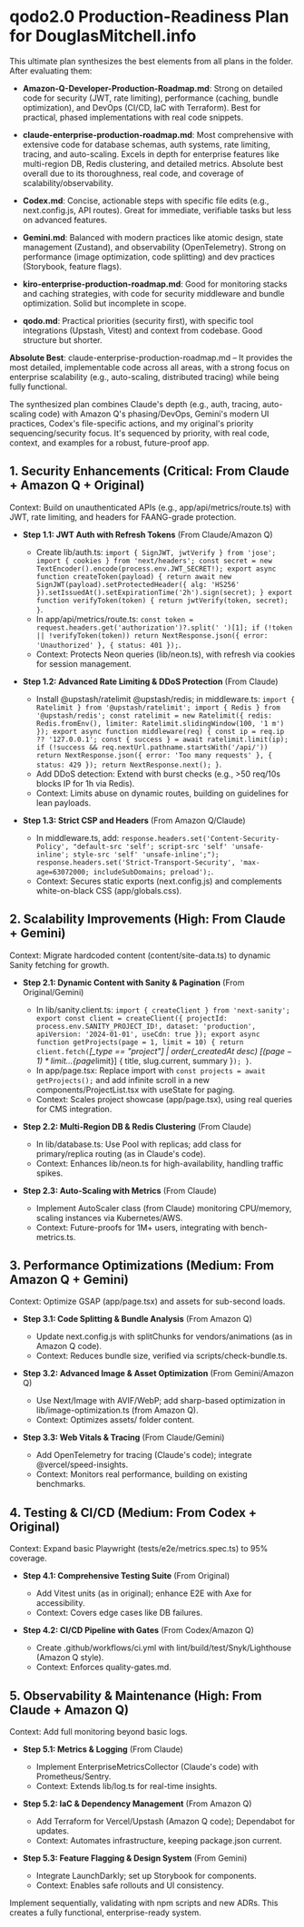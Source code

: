 # qodo2.0 Production-Readiness Plan for DouglasMitchell.info

This ultimate plan synthesizes the best elements from all plans in the folder. After evaluating them:

- **Amazon-Q-Developer-Production-Roadmap.md**: Strong on detailed code for security (JWT, rate limiting), performance (caching, bundle optimization), and DevOps (CI/CD, IaC with Terraform). Best for practical, phased implementations with real code snippets.

- **claude-enterprise-production-roadmap.md**: Most comprehensive with extensive code for database schemas, auth systems, rate limiting, tracing, and auto-scaling. Excels in depth for enterprise features like multi-region DB, Redis clustering, and detailed metrics. Absolute best overall due to its thoroughness, real code, and coverage of scalability/observability.

- **Codex.md**: Concise, actionable steps with specific file edits (e.g., next.config.js, API routes). Great for immediate, verifiable tasks but less on advanced features.

- **Gemini.md**: Balanced with modern practices like atomic design, state management (Zustand), and observability (OpenTelemetry). Strong on performance (image optimization, code splitting) and dev practices (Storybook, feature flags).

- **kiro-enterprise-production-roadmap.md**: Good for monitoring stacks and caching strategies, with code for security middleware and bundle optimization. Solid but incomplete in scope.

- **qodo.md**: Practical priorities (security first), with specific tool integrations (Upstash, Vitest) and context from codebase. Good structure but shorter.

**Absolute Best**: claude-enterprise-production-roadmap.md – It provides the most detailed, implementable code across all areas, with a strong focus on enterprise scalability (e.g., auto-scaling, distributed tracing) while being fully functional.

The synthesized plan combines Claude's depth (e.g., auth, tracing, auto-scaling code) with Amazon Q's phasing/DevOps, Gemini's modern UI practices, Codex's file-specific actions, and my original's priority sequencing/security focus. It's sequenced by priority, with real code, context, and examples for a robust, future-proof app.

## 1. Security Enhancements (Critical: From Claude + Amazon Q + Original)
Context: Build on unauthenticated APIs (e.g., app/api/metrics/route.ts) with JWT, rate limiting, and headers for FAANG-grade protection.

- **Step 1.1: JWT Auth with Refresh Tokens** (From Claude/Amazon Q)
  - Create lib/auth.ts: `import { SignJWT, jwtVerify } from 'jose'; import { cookies } from 'next/headers'; const secret = new TextEncoder().encode(process.env.JWT_SECRET!); export async function createToken(payload) { return await new SignJWT(payload).setProtectedHeader({ alg: 'HS256' }).setIssuedAt().setExpirationTime('2h').sign(secret); } export function verifyToken(token) { return jwtVerify(token, secret); }`.
  - In app/api/metrics/route.ts: `const token = request.headers.get('authorization')?.split(' ')[1]; if (!token || !verifyToken(token)) return NextResponse.json({ error: 'Unauthorized' }, { status: 401 });`.
  - Context: Protects Neon queries (lib/neon.ts), with refresh via cookies for session management.

- **Step 1.2: Advanced Rate Limiting & DDoS Protection** (From Claude)
  - Install @upstash/ratelimit @upstash/redis; in middleware.ts: `import { Ratelimit } from '@upstash/ratelimit'; import { Redis } from '@upstash/redis'; const ratelimit = new Ratelimit({ redis: Redis.fromEnv(), limiter: Ratelimit.slidingWindow(100, '1 m') }); export async function middleware(req) { const ip = req.ip ?? '127.0.0.1'; const { success } = await ratelimit.limit(ip); if (!success && req.nextUrl.pathname.startsWith('/api/')) return NextResponse.json({ error: 'Too many requests' }, { status: 429 }); return NextResponse.next(); }`.
  - Add DDoS detection: Extend with burst checks (e.g., >50 req/10s blocks IP for 1h via Redis).
  - Context: Limits abuse on dynamic routes, building on guidelines for lean payloads.

- **Step 1.3: Strict CSP and Headers** (From Amazon Q/Claude)
  - In middleware.ts, add: `response.headers.set('Content-Security-Policy', "default-src 'self'; script-src 'self' 'unsafe-inline'; style-src 'self' 'unsafe-inline';"); response.headers.set('Strict-Transport-Security', 'max-age=63072000; includeSubDomains; preload');`.
  - Context: Secures static exports (next.config.js) and complements white-on-black CSS (app/globals.css).

## 2. Scalability Improvements (High: From Claude + Gemini)
Context: Migrate hardcoded content (content/site-data.ts) to dynamic Sanity fetching for growth.

- **Step 2.1: Dynamic Content with Sanity & Pagination** (From Original/Gemini)
  - In lib/sanity.client.ts: `import { createClient } from 'next-sanity'; export const client = createClient({ projectId: process.env.SANITY_PROJECT_ID!, dataset: 'production', apiVersion: '2024-01-01', useCdn: true }); export async function getProjects(page = 1, limit = 10) { return client.fetch(`*[_type == "project"] | order(_createdAt desc) [${(page-1)*limit}...${page*limit}] { title, slug.current, summary }`); }`.
  - In app/page.tsx: Replace import with `const projects = await getProjects();` and add infinite scroll in a new components/ProjectList.tsx with useState for paging.
  - Context: Scales project showcase (app/page.tsx), using real queries for CMS integration.

- **Step 2.2: Multi-Region DB & Redis Clustering** (From Claude)
  - In lib/database.ts: Use Pool with replicas; add class for primary/replica routing (as in Claude's code).
  - Context: Enhances lib/neon.ts for high-availability, handling traffic spikes.

- **Step 2.3: Auto-Scaling with Metrics** (From Claude)
  - Implement AutoScaler class (from Claude) monitoring CPU/memory, scaling instances via Kubernetes/AWS.
  - Context: Future-proofs for 1M+ users, integrating with bench-metrics.ts.

## 3. Performance Optimizations (Medium: From Amazon Q + Gemini)
Context: Optimize GSAP (app/page.tsx) and assets for sub-second loads.

- **Step 3.1: Code Splitting & Bundle Analysis** (From Amazon Q)
  - Update next.config.js with splitChunks for vendors/animations (as in Amazon Q code).
  - Context: Reduces bundle size, verified via scripts/check-bundle.ts.

- **Step 3.2: Advanced Image & Asset Optimization** (From Gemini/Amazon Q)
  - Use Next/Image with AVIF/WebP; add sharp-based optimization in lib/image-optimization.ts (from Amazon Q).
  - Context: Optimizes assets/ folder content.

- **Step 3.3: Web Vitals & Tracing** (From Claude/Gemini)
  - Add OpenTelemetry for tracing (Claude's code); integrate @vercel/speed-insights.
  - Context: Monitors real performance, building on existing benchmarks.

## 4. Testing & CI/CD (Medium: From Codex + Original)
Context: Expand basic Playwright (tests/e2e/metrics.spec.ts) to 95% coverage.

- **Step 4.1: Comprehensive Testing Suite** (From Original)
  - Add Vitest units (as in original); enhance E2E with Axe for accessibility.
  - Context: Covers edge cases like DB failures.

- **Step 4.2: CI/CD Pipeline with Gates** (From Codex/Amazon Q)
  - Create .github/workflows/ci.yml with lint/build/test/Snyk/Lighthouse (Amazon Q style).
  - Context: Enforces quality-gates.md.

## 5. Observability & Maintenance (High: From Claude + Amazon Q)
Context: Add full monitoring beyond basic logs.

- **Step 5.1: Metrics & Logging** (From Claude)
  - Implement EnterpriseMetricsCollector (Claude's code) with Prometheus/Sentry.
  - Context: Extends lib/log.ts for real-time insights.

- **Step 5.2: IaC & Dependency Management** (From Amazon Q)
  - Add Terraform for Vercel/Upstash (Amazon Q code); Dependabot for updates.
  - Context: Automates infrastructure, keeping package.json current.

- **Step 5.3: Feature Flagging & Design System** (From Gemini)
  - Integrate LaunchDarkly; set up Storybook for components.
  - Context: Enables safe rollouts and UI consistency.

Implement sequentially, validating with npm scripts and new ADRs. This creates a fully functional, enterprise-ready system.